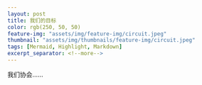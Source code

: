 ```yaml
---
layout: post
title: 我们的目标
color: rgb(250, 50, 50)
feature-img: "assets/img/feature-img/circuit.jpeg"
thumbnail: "assets/img/thumbnails/feature-img/circuit.jpeg"
tags: [Mermaid, Highlight, Markdown]
excerpt_separator: <!--more-->
---
```


我们协会......

